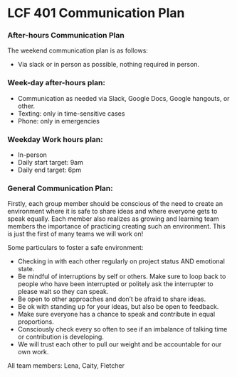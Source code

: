 # LCF 401 Communication Plan

### After-hours Communication Plan
The weekend communication plan is as follows:
- Via slack or in person as possible, nothing required in person.

### Week-day after-hours plan:
- Communication as needed via Slack, Google Docs, Google hangouts, or other.
- Texting: only in time-sensitive cases
- Phone: only in emergencies
###  Weekday Work hours plan:
- In-person
- Daily start target: 9am
- Daily end target: 6pm

### General Communication Plan:
Firstly, each group member should be conscious of the need to create an environment where it is safe to share ideas and where everyone gets to speak equally. Each member also realizes as growing and learning team members the importance of practicing creating such an environment. This is just the first of many teams we will work on!

Some particulars to foster a safe environment:
- Checking in with each other regularly on project status AND emotional state.
- Be mindful of interruptions by self or others. Make sure to loop back to people who have been interrupted or politely ask the interrupter to please wait so they can speak.
- Be open to other approaches and don’t be afraid to share ideas.
- Be ok with standing up for your ideas, but also be open to feedback.
- Make sure everyone has a chance to speak and contribute in equal proportions.
- Consciously check every so often to see if an imbalance of talking time or contribution is developing. 
- We will trust each other to pull our weight and be accountable for our own work.

All team members: Lena, Caity, Fletcher
